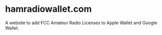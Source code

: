 # hamradiowallet.com
A website to add FCC Amateur Radio Licenses to Apple Wallet and Google Wallet.
